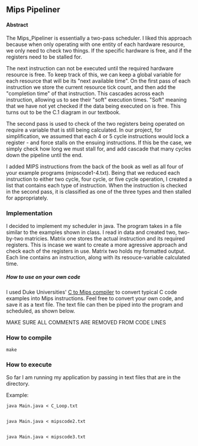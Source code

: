## Mips Pipeliner

#### Abstract


The Mips_Pipeliner is essentially a two-pass scheduler. I liked this approach because when only operating with one entity of each hardware resource, we only need to check two things. If the specific hardware is free, and if the registers need to be stalled for. 

The next instruction can not be executed until the required hardware resource is free. To keep track of this, we can keep a global variable for each resource that will be its "next available time". On the first pass of each instruction we store the current resource tick count, and then add the "completion time" of that instruction. This cascades across each instruction, allowing us to see their "soft" execution times. "Soft" meaning that we have not yet checked if the data being executed on is free. This turns out to be the C.1 diagram in our textbook. 
	
The second pass is used to check of the two registers being operated on require a variable that is still being calculated. In our project, for simplification, we assumed that each 4 or 5 cycle instructions would lock a register - and force stalls on the ensuing instructions. If this be the case, we simply check how long we must stall for, and add cascade that many cycles down the pipeline until the end. 

I added MIPS instructions from the back of the book as well as all four of your example programs (mipscode1-4.txt). Being that we reduced each instruction to either two cycle, four cycle, or five cycle operation, I created a list that contains each type of instruction. When the instruction is checked in the second pass, it is classified as one of the three types and then stalled for appropriately. 


### Implementation

I decided to implement my scheduler in java. The program takes in a file similar to the examples shown in class. I read in data and created two, two-by-two matricies. Matrix one stores the actual instruction and its required registers. This is incase we want to create a more agressive approach and check each of the registers in use. Matrix two holds my formatted output. Each line contains an instruction, along with its resouce-variable calculated time.

##### How to use on your own code

I used Duke Universities' [C to Mips compiler](http://reliant.colab.duke.edu/c2mips/ "C compiler") to convert typical  C code examples into Mips instructions. Feel free to convert your own code, and save it as a text file. The text file can then be piped into the program and scheduled, as shown below.

MAKE SURE ALL COMMENTS ARE REMOVED FROM CODE LINES

### How to compile

	make

### How to execute

So far I am running my application by passing in text files that are in the directory.

Example:

	java Main.java < C_Loop.txt


	java Main.java < mipscode2.txt


	java Main.java < mipscode3.txt



